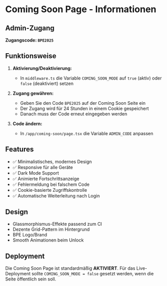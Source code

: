 # Coming Soon Page - Informationen

## Admin-Zugang

**Zugangscode: `BPE2025`**

## Funktionsweise

1. **Aktivierung/Deaktivierung:**
   - In `middleware.ts` die Variable `COMING_SOON_MODE` auf `true` (aktiv) oder `false` (deaktiviert) setzen

2. **Zugang gewähren:**
   - Geben Sie den Code `BPE2025` auf der Coming Soon Seite ein
   - Der Zugang wird für 24 Stunden in einem Cookie gespeichert
   - Danach muss der Code erneut eingegeben werden

3. **Code ändern:**
   - In `/app/coming-soon/page.tsx` die Variable `ADMIN_CODE` anpassen

## Features

- ✅ Minimalistisches, modernes Design
- ✅ Responsive für alle Geräte  
- ✅ Dark Mode Support
- ✅ Animierte Fortschrittsanzeige
- ✅ Fehlermeldung bei falschem Code
- ✅ Cookie-basierte Zugriffskontrolle
- ✅ Automatische Weiterleitung nach Login

## Design

- Glassmorphismus-Effekte passend zum CI
- Dezente Grid-Pattern im Hintergrund
- BPE Logo/Brand
- Smooth Animationen beim Unlock

## Deployment

Die Coming Soon Page ist standardmäßig **AKTIVIERT**.
Für das Live-Deployment sollte `COMING_SOON_MODE = false` gesetzt werden, wenn die Seite öffentlich sein soll.